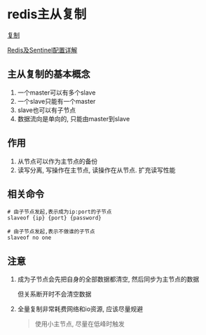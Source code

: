 # redis主从复制

[复制](http://redisdoc.com/topic/replication.html)

[Redis及Sentinel配置详解](https://blog.csdn.net/zlfprogram/article/details/74395310)



## 主从复制的基本概念

1. 一个master可以有多个slave
2. 一个slave只能有一个master
3. slave也可以有子节点
4. 数据流向是单向的, 只能由master到slave



## 作用

1. 从节点可以作为主节点的备份
2. 读写分离, 写操作在主节点, 读操作在从节点. 扩充读写性能



## 相关命令

```shell
# 由子节点发起,表示成为ip:port的子节点
slaveof {ip} {port} {password}

# 由子节点发起,表示不做谁的子节点
slaveof no one
```



## 注意

1. 成为子节点会先把自身的全部数据都清空, 然后同步为主节点的数据

    但关系断开时不会清空数据

2. 全量复制非常耗费网络和io资源, 应该尽量规避

    > 使用小主节点, 尽量在低峰时触发

